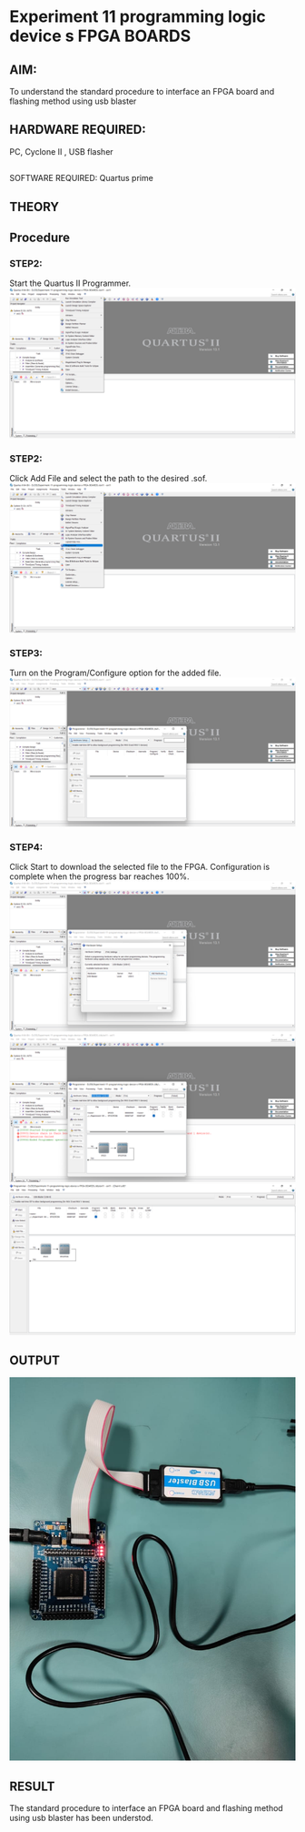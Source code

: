 # Experiment 11 programming logic device s FPGA BOARDS
## AIM: 
To understand the standard procedure to interface an FPGA board and flashing method using usb blaster 
## HARDWARE REQUIRED:  
PC, Cyclone II , USB flasher
##
SOFTWARE REQUIRED:   Quartus prime
## THEORY 

## Procedure 
### STEP2:
Start the Quartus II Programmer.
![OUTPUT](./1.png)
### STEP2:
Click Add File and select the path to the desired .sof.
![OUTPUT](./2.png)
### STEP3:
Turn on the Program/Configure option for the added file.
![OUTPUT](./3.png)
### STEP4:
Click Start to download the selected file to the FPGA. Configuration is complete when the progress bar reaches 100%.
![OUTPUT](./4.png)
![OUTPUT](./5.png)
![OUTPUT](./6.png)


## OUTPUT
![output](./out.jpeg)

## RESULT 
The standard procedure to interface an FPGA board and flashing method using usb blaster has been understod.